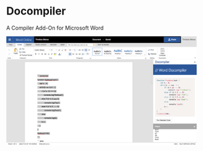 # Docompiler
A Compiler Add-On for Microsoft Word

![Docompiler](https://raw.githubusercontent.com/timotius02/Docompiler/master/images/docompiler.png "Docompiler Screenshot")
